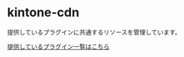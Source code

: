 # kintone-cdn

提供しているプラグインに共通するリソースを管理しています。

[提供しているプラグイン一覧はこちら](https://ribbit.konomi.app/kintone-plugin)

